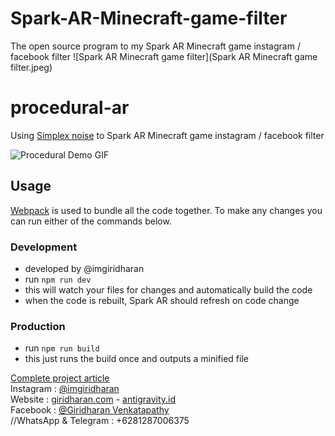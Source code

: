 # Spark-AR-Minecraft-game-filter
The open source program to my Spark AR Minecraft game instagram / facebook filter
![Spark AR Minecraft game filter](Spark AR Minecraft game filter.jpeg)

# procedural-ar
Using [Simplex noise](https://www.npmjs.com/package/simplex-noise) to  Spark AR Minecraft game instagram / facebook filter

![Procedural Demo GIF](demo.gif)

## Usage

[Webpack](https://webpack.js.org/) is used to bundle all the code together. To make any changes you can run either of the commands below.

### Development
- developed by @imgiridharan
- run `npm run dev`
- this will watch your files for changes and automatically build the code
- when the code is rebuilt, Spark AR should refresh on code change

### Production
- run `npm run build`
- this just runs the build once and outputs a minified file

[Complete project article](https://www.instagram.com/imgiridharan/)<br />
Instagram : [@imgiridharan](https://www.instagram.com/imgiridharan/)<br />
Website : [giridharan.com](https://linktr.ee/giridharan) - [antigravity.id](https://linktr.ee/giridharan)<br />
Facebook : [@Giridharan Venkatapathy](https://www.facebook.com/giridharanVenkatapathy/)<br />
//WhatsApp & Telegram : +6281287006375<br />
